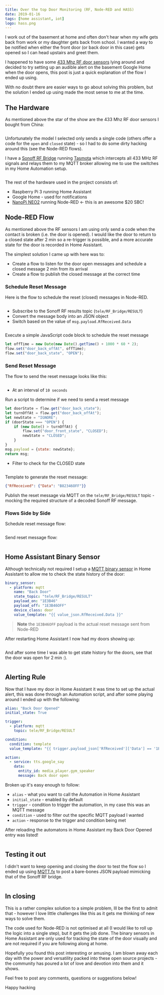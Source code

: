 ```yaml
---
title: Over the top Door Monitoring (RF, Node-RED and HASS)
date: 2019-01-16
tags: [home assistant, iot]
logo: hass.png
---
```


I work out of the basement at home and often don't hear when my wife gets back from work or my daughter gets back from school. I wanted a way to be notified when either the front door (or back door in this case) gets opened so I can head upstairs and greet them.

I happened to have some [433 Mhz RF door sensors](https://www.aliexpress.com/item/32862123837.html) lying around and decided to try setting up an audible alert on the basement Google Home when the door opens, this post is just a quick explanation of the flow I ended up using.

With no doubt there are easier ways to go about solving this problem, but the solution I ended up using made the most sense to me at the time.

## The Hardware

As mentioned above the star of the show are the 433 Mhz RF door sensors I bought from China:

<img src="./001.png" alt="" />

Unfortunately the model I selected only sends a single code (others offer a code for the `open` and `closed` state) - so I had to do some dirty hacking around this (see the Node-RED flows).

I have a [Sonoff RF Bridge](https://itead.cc/product/sonoff-rf-bridge-433/) running [Tasmota](https://github.com/arendst/Tasmota) which intercepts all 433 MHz RF signals and relays them to my MQTT broker allowing me to use the switches in my Home Automation setup.

<img src="./002.jpg" alt="" />

The rest of the hardware used in the project consists of:

- Raspberry Pi 3 running Home Assistant
- Google Home - used for notifications
- [NanoPi NEO2](https://nanopi.io/nanopi-neo2.html) running Node-RED <- this is an awesome $20 SBC!

## Node-RED Flow

As mentioned above the RF sensors I am using only send a code when the contact is broken (i.e. the door is opened). I would like the door to return to a closed state after 2 min so a re-trigger is possible, and a more accurate state for the door is recorded in Home Assistant.

The simplest solution I came up with here was to:

- Create a flow to listen for the door open messages and schedule a closed message 2 min from its arrival
- Create a flow to publish the closed message at the correct time

### Schedule Reset Message

Here is the flow to schedule the reset (closed) messages in Node-RED.

<img src="./003.png" alt="" />

- Subscribe to the Sonoff RF results topic (`tele/RF_Bridge/RESULT`)
- Convert the message body into an JSON object
- Switch based on the value of `msg.payload.RfReceived.Data`

<img src="./004.png" alt="" />

Execute a simple JavaScript code block to schedule the reset message

```js
let offTime = new Date(new Date().getTime() + 1000 * 60 * 2);
flow.set("door_back_offAt", offTime);
flow.set("door_back_state", "OPEN");
```

### Send Reset Message

The flow to send the reset message looks like this:

<img src="./005.png" alt="" />

- At an interval of `10 seconds`

Run a script to determine if we need to send a reset message

```js
let doorState = flow.get("door_back_state");
let turnOffAt = flow.get("door_back_offAt");
let newState = "IGNORE";
if (doorState === "OPEN") {
	if (new Date() > turnOffAt) {
		flow.set("door_front_state", "CLOSED");
		newState = "CLOSED";
	}
}
msg.payload = {state: newState};
return msg;
```

- Filter to check for the CLOSED state

<img src="./006.png" alt="" />

Template to generate the reset message:

```json
{"RfReceived": {"Data": "B82346OFF"}}
```

Publish the reset message via MQTT on the `tele/RF_Bridge/RESULT` topic - mocking the required structure of a decoded Sonoff RF message.

### Flows Side by Side

Schedule reset message flow:

<img src="./003.png" alt="" />

Send reset message flow:

<img src="./005.png" alt="" />

## Home Assistant Binary Sensor

Although technically not required I setup a [MQTT binary sensor](https://www.home-assistant.io/integrations/binary_sensor.mqtt) in Home Assistant to allow me to check the state history of the door:

```yaml
binary_sensor:
  - platform: mqtt
    name: "Back Door"
    state_topic: "tele/RF_Bridge/RESULT"
    payload_on: "1E3B46"
    payload_off: "1E3B46OFF"
    device_class: door
    value_template: "{{ value_json.RfReceived.Data }}"
```

> **Note** the `1E3B46OFF` payload is the actual reset message sent from Node-RED

After restarting Home Assistant I now had my doors showing up:

<img src="./007.png" alt="" />

And after some time I was able to get state history for the doors, see that the door was open for 2 min :).

<img src="./008.png" alt="" />

## Alerting Rule

Now that I have my door in Home Assistant it was time to set up the actual alert, this was done through an Automation script, and after some playing around I ended up with the following:

```yaml
alias: "Back Door Opened"
initial_state: True

trigger:
  - platform: mqtt
    topic: tele/RF_Bridge/RESULT

condition:
  condition: template
  value_template: "{{ trigger.payload_json['RfReceived']['Data'] == '1E3B46' }}"

action:
  - service: tts.google_say
    data:
      entity_id: media_player.gym_speaker
      message: Back door open
```

Broken up it's easy enough to follow:

- `alias` - what you want to call the Automation in Home Assistant
- `initial_state` - enabled by default
- `trigger` - condition to trigger the automation, in my case this was an MQTT message
- `condition` - used to filter out the specific MQTT payload I wanted
- `action` - response to the trigger and condition being met

After reloading the automatons in Home Assistant my Back Door Opened entry was listed!

<img src="./009.png" alt="" />

## Testing it out

I didn't want to keep opening and closing the door to test the flow so I ended up using [MQTT.fx](https://mqttfx.jensd.de/) to post a bare-bones JSON payload mimicking that of the Sonoff RF bridge.

<img src="./010.png" alt="" />

## In closing

This is a rather complex solution to a simple problem, Ill be the first to admit that - however I love little challenges like this as it gets me thinking of new ways to solve them.

The code used for Node-RED is not optimised at all (I would like to roll up the logic into a single step), but it gets the job done. The binary sensors in Home Assistant are only used for tracking the state of the door visually and are not required if you are following along at home.

Hopefully you found this post interesting or amusing. I am blown away each day with the power and versatility packed into these open source projects - the community has poured a lot of love and devotion into them and it shows.

Feel free to post any comments, questions or suggestions below!

Happy hacking
